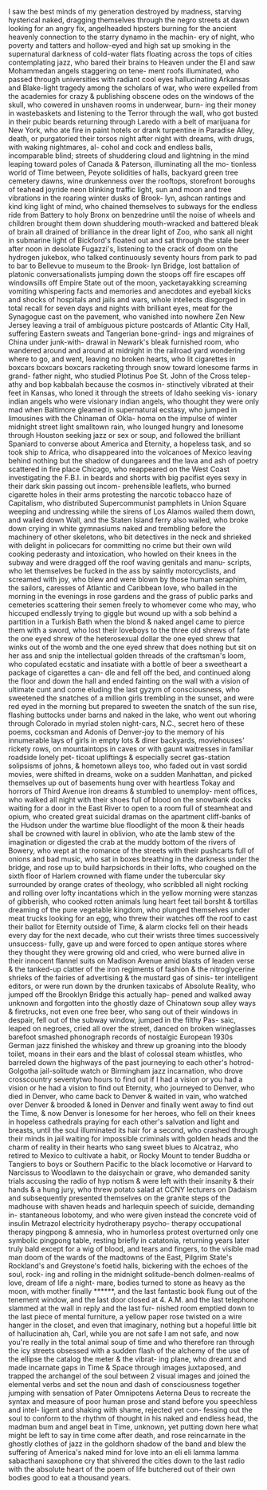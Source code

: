 I saw the best minds of my generation destroyed by 
              madness, starving hysterical naked, 
       dragging themselves through the negro streets at dawn 
              looking for an angry fix, 
       angelheaded hipsters burning for the ancient heavenly 
              connection to the starry dynamo in the machin- 
              ery of night, 
       who poverty and tatters and hollow-eyed and high sat 
              up smoking in the supernatural darkness of 
              cold-water flats floating across the tops of cities 
              contemplating jazz, 
       who bared their brains to Heaven under the El and 
              saw Mohammedan angels staggering on tene- 
              ment roofs illuminated, 
       who passed through universities with radiant cool eyes 
              hallucinating Arkansas and Blake-light tragedy 
              among the scholars of war, 
       who were expelled from the academies for crazy & 
              publishing obscene odes on the windows of the 
              skull, 
       who cowered in unshaven rooms in underwear, burn- 
              ing their money in wastebaskets and listening 
              to the Terror through the wall, 
       who got busted in their pubic beards returning through 
              Laredo with a belt of marijuana for New York, 
       who ate fire in paint hotels or drank turpentine in 
              Paradise Alley, death, or purgatoried their 
              torsos night after night 
       with dreams, with drugs, with waking nightmares, al- 
              cohol and cock and endless balls, 
       incomparable blind; streets of shuddering cloud and 
              lightning in the mind leaping toward poles of 
              Canada & Paterson, illuminating all the mo- 
              tionless world of Time between, 
       Peyote solidities of halls, backyard green tree cemetery 
              dawns, wine drunkenness over the rooftops, 
              storefront boroughs of teahead joyride neon 
              blinking traffic light, sun and moon and tree 
              vibrations in the roaring winter dusks of Brook- 
              lyn, ashcan rantings and kind king light of mind, 
       who chained themselves to subways for the endless 
              ride from Battery to holy Bronx on benzedrine 
              until the noise of wheels and children brought 
              them down shuddering mouth-wracked and 
              battered bleak of brain all drained of brilliance 
              in the drear light of Zoo, 
       who sank all night in submarine light of Bickford's 
              floated out and sat through the stale beer after 
              noon in desolate Fugazzi's, listening to the crack 
              of doom on the hydrogen jukebox, 
       who talked continuously seventy hours from park to 
              pad to bar to Bellevue to museum to the Brook- 
              lyn Bridge, 
       lost battalion of platonic conversationalists jumping 
              down the stoops off fire escapes off windowsills 
              off Empire State out of the moon, 
       yacketayakking screaming vomiting whispering facts 
              and memories and anecdotes and eyeball kicks 
              and shocks of hospitals and jails and wars, 
       whole intellects disgorged in total recall for seven days 
              and nights with brilliant eyes, meat for the 
              Synagogue cast on the pavement, 
       who vanished into nowhere Zen New Jersey leaving a 
              trail of ambiguous picture postcards of Atlantic 
              City Hall, 
       suffering Eastern sweats and Tangerian bone-grind- 
              ings and migraines of China under junk-with- 
              drawal in Newark's bleak furnished room, 
       who wandered around and around at midnight in the 
              railroad yard wondering where to go, and went, 
              leaving no broken hearts, 
       who lit cigarettes in boxcars boxcars boxcars racketing 
              through snow toward lonesome farms in grand- 
              father night, 
       who studied Plotinus Poe St. John of the Cross telep- 
              athy and bop kabbalah because the cosmos in- 
              stinctively vibrated at their feet in Kansas, 
       who loned it through the streets of Idaho seeking vis- 
              ionary indian angels who were visionary indian 
              angels, 
       who thought they were only mad when Baltimore 
              gleamed in supernatural ecstasy, 
       who jumped in limousines with the Chinaman of Okla- 
              homa on the impulse of winter midnight street 
              light smalltown rain, 
       who lounged hungry and lonesome through Houston 
              seeking jazz or sex or soup, and followed the 
              brilliant Spaniard to converse about America 
              and Eternity, a hopeless task, and so took ship 
              to Africa, 
       who disappeared into the volcanoes of Mexico leaving 
              behind nothing but the shadow of dungarees 
              and the lava and ash of poetry scattered in fire 
              place Chicago, 
       who reappeared on the West Coast investigating the 
              F.B.I. in beards and shorts with big pacifist 
              eyes sexy in their dark skin passing out incom- 
              prehensible leaflets, 
       who burned cigarette holes in their arms protesting 
              the narcotic tobacco haze of Capitalism, 
       who distributed Supercommunist pamphlets in Union 
              Square weeping and undressing while the sirens 
              of Los Alamos wailed them down, and wailed 
              down Wall, and the Staten Island ferry also 
              wailed, 
       who broke down crying in white gymnasiums naked 
              and trembling before the machinery of other 
              skeletons, 
       who bit detectives in the neck and shrieked with delight 
              in policecars for committing no crime but their 
              own wild cooking pederasty and intoxication, 
       who howled on their knees in the subway and were 
              dragged off the roof waving genitals and manu- 
              scripts, 
       who let themselves be fucked in the ass by saintly 
              motorcyclists, and screamed with joy, 
       who blew and were blown by those human seraphim, 
              the sailors, caresses of Atlantic and Caribbean 
              love, 
       who balled in the morning in the evenings in rose 
              gardens and the grass of public parks and 
              cemeteries scattering their semen freely to 
              whomever come who may, 
       who hiccuped endlessly trying to giggle but wound up 
              with a sob behind a partition in a Turkish Bath 
              when the blond & naked angel came to pierce 
              them with a sword, 
       who lost their loveboys to the three old shrews of fate 
              the one eyed shrew of the heterosexual dollar 
              the one eyed shrew that winks out of the womb 
              and the one eyed shrew that does nothing but 
              sit on her ass and snip the intellectual golden 
              threads of the craftsman's loom, 
       who copulated ecstatic and insatiate with a bottle of 
              beer a sweetheart a package of cigarettes a can- 
              dle and fell off the bed, and continued along 
              the floor and down the hall and ended fainting 
              on the wall with a vision of ultimate cunt and 
              come eluding the last gyzym of consciousness, 
       who sweetened the snatches of a million girls trembling 
              in the sunset, and were red eyed in the morning 
              but prepared to sweeten the snatch of the sun 
              rise, flashing buttocks under barns and naked 
              in the lake, 
       who went out whoring through Colorado in myriad 
              stolen night-cars, N.C., secret hero of these 
              poems, cocksman and Adonis of Denver-joy 
              to the memory of his innumerable lays of girls 
              in empty lots & diner backyards, moviehouses' 
              rickety rows, on mountaintops in caves or with 
              gaunt waitresses in familiar roadside lonely pet- 
              ticoat upliftings & especially secret gas-station 
              solipsisms of johns, & hometown alleys too, 
       who faded out in vast sordid movies, were shifted in 
              dreams, woke on a sudden Manhattan, and 
              picked themselves up out of basements hung 
              over with heartless Tokay and horrors of Third 
              Avenue iron dreams & stumbled to unemploy- 
              ment offices, 
       who walked all night with their shoes full of blood on 
              the snowbank docks waiting for a door in the 
              East River to open to a room full of steamheat 
              and opium, 
       who created great suicidal dramas on the apartment 
              cliff-banks of the Hudson under the wartime 
              blue floodlight of the moon & their heads shall 
              be crowned with laurel in oblivion, 
       who ate the lamb stew of the imagination or digested 
              the crab at the muddy bottom of the rivers of 
              Bowery, 
       who wept at the romance of the streets with their 
              pushcarts full of onions and bad music, 
       who sat in boxes breathing in the darkness under the 
              bridge, and rose up to build harpsichords in 
              their lofts, 
       who coughed on the sixth floor of Harlem crowned 
              with flame under the tubercular sky surrounded 
              by orange crates of theology, 
       who scribbled all night rocking and rolling over lofty 
              incantations which in the yellow morning were 
              stanzas of gibberish, 
       who cooked rotten animals lung heart feet tail borsht 
              & tortillas dreaming of the pure vegetable 
              kingdom, 
       who plunged themselves under meat trucks looking for 
              an egg, 
       who threw their watches off the roof to cast their ballot 
              for Eternity outside of Time, & alarm clocks 
              fell on their heads every day for the next decade, 
       who cut their wrists three times successively unsuccess- 
              fully, gave up and were forced to open antique 
              stores where they thought they were growing 
              old and cried, 
       who were burned alive in their innocent flannel suits 
              on Madison Avenue amid blasts of leaden verse 
              & the tanked-up clatter of the iron regiments 
              of fashion & the nitroglycerine shrieks of the 
              fairies of advertising & the mustard gas of sinis- 
              ter intelligent editors, or were run down by the 
              drunken taxicabs of Absolute Reality, 
       who jumped off the Brooklyn Bridge this actually hap- 
              pened and walked away unknown and forgotten 
              into the ghostly daze of Chinatown soup alley 
              ways & firetrucks, not even one free beer, 
       who sang out of their windows in despair, fell out of 
              the subway window, jumped in the filthy Pas- 
              saic, leaped on negroes, cried all over the street, 
              danced on broken wineglasses barefoot smashed 
              phonograph records of nostalgic European 
              1930s German jazz finished the whiskey and 
              threw up groaning into the bloody toilet, moans 
              in their ears and the blast of colossal steam 
              whistles, 
       who barreled down the highways of the past journeying 
              to each other's hotrod-Golgotha jail-solitude 
              watch or Birmingham jazz incarnation, 
       who drove crosscountry seventytwo hours to find out 
              if I had a vision or you had a vision or he had 
              a vision to find out Eternity, 
       who journeyed to Denver, who died in Denver, who 
              came back to Denver & waited in vain, who 
              watched over Denver & brooded & loned in 
              Denver and finally went away to find out the 
              Time, & now Denver is lonesome for her heroes, 
       who fell on their knees in hopeless cathedrals praying 
              for each other's salvation and light and breasts, 
              until the soul illuminated its hair for a second, 
       who crashed through their minds in jail waiting for 
              impossible criminals with golden heads and the 
              charm of reality in their hearts who sang sweet 
              blues to Alcatraz, 
       who retired to Mexico to cultivate a habit, or Rocky 
              Mount to tender Buddha or Tangiers to boys 
              or Southern Pacific to the black locomotive or 
              Harvard to Narcissus to Woodlawn to the 
              daisychain or grave, 
       who demanded sanity trials accusing the radio of hyp 
              notism & were left with their insanity & their 
              hands & a hung jury, 
       who threw potato salad at CCNY lecturers on Dadaism 
              and subsequently presented themselves on the 
              granite steps of the madhouse with shaven heads 
              and harlequin speech of suicide, demanding in- 
              stantaneous lobotomy, 
       and who were given instead the concrete void of insulin 
              Metrazol electricity hydrotherapy psycho- 
              therapy occupational therapy pingpong & 
              amnesia, 
       who in humorless protest overturned only one symbolic 
              pingpong table, resting briefly in catatonia, 
       returning years later truly bald except for a wig of 
              blood, and tears and fingers, to the visible mad 
              man doom of the wards of the madtowns of the 
              East, 
       Pilgrim State's Rockland's and Greystone's foetid 
              halls, bickering with the echoes of the soul, rock- 
              ing and rolling in the midnight solitude-bench 
              dolmen-realms of love, dream of life a night- 
              mare, bodies turned to stone as heavy as the 
              moon, 
       with mother finally ******, and the last fantastic book 
              flung out of the tenement window, and the last 
              door closed at 4. A.M. and the last telephone 
              slammed at the wall in reply and the last fur- 
              nished room emptied down to the last piece of 
              mental furniture, a yellow paper rose twisted 
              on a wire hanger in the closet, and even that 
              imaginary, nothing but a hopeful little bit of 
              hallucination 
       ah, Carl, while you are not safe I am not safe, and 
              now you're really in the total animal soup of 
              time 
       and who therefore ran through the icy streets obsessed 
              with a sudden flash of the alchemy of the use 
              of the ellipse the catalog the meter & the vibrat- 
              ing plane, 
       who dreamt and made incarnate gaps in Time & Space 
              through images juxtaposed, and trapped the 
              archangel of the soul between 2 visual images 
              and joined the elemental verbs and set the noun 
              and dash of consciousness together jumping 
              with sensation of Pater Omnipotens Aeterna 
              Deus 
       to recreate the syntax and measure of poor human 
              prose and stand before you speechless and intel- 
              ligent and shaking with shame, rejected yet con- 
              fessing out the soul to conform to the rhythm 
              of thought in his naked and endless head, 
       the madman bum and angel beat in Time, unknown, 
              yet putting down here what might be left to say 
              in time come after death, 
       and rose reincarnate in the ghostly clothes of jazz in 
              the goldhorn shadow of the band and blew the 
              suffering of America's naked mind for love into 
              an eli eli lamma lamma sabacthani saxophone 
              cry that shivered the cities down to the last radio 
       with the absolute heart of the poem of life butchered 
              out of their own bodies good to eat a thousand 
              years. 
